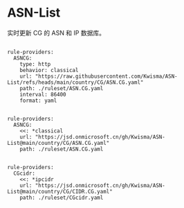 
# ASN-List

实时更新 CG 的 ASN 和 IP 数据库。

<pre><code class="language-javascript">
rule-providers:
  ASNCG:
    type: http
    behavior: classical
    url: "https://raw.githubusercontent.com/Kwisma/ASN-List/refs/heads/main/country/CG/ASN.CG.yaml"
    path: ./ruleset/ASN.CG.yaml
    interval: 86400
    format: yaml
</code></pre>

<pre><code class="language-javascript">
rule-providers:
  ASNCG:
    <<: *classical
    url: "https://jsd.onmicrosoft.cn/gh/Kwisma/ASN-List@main/country/CG/ASN.CG.yaml"
    path: ./ruleset/ASN.CG.yaml
</code></pre>

<pre><code class="language-javascript">
rule-providers:
  CGcidr:
    <<: *ipcidr
    url: "https://jsd.onmicrosoft.cn/gh/Kwisma/ASN-List@main/country/CG/CIDR.CG.yaml"
    path: ./ruleset/CGcidr.yaml
</code></pre>